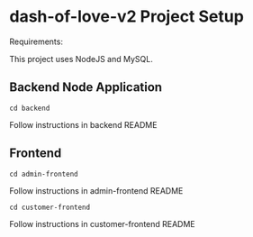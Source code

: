 # dash-of-love-v2 Project Setup

Requirements:

This project uses NodeJS and MySQL.

## Backend Node Application
```
cd backend
```
Follow instructions in backend README

## Frontend 
```
cd admin-frontend
```
Follow instructions in admin-frontend README
```
cd customer-frontend
```
Follow instructions in customer-frontend README